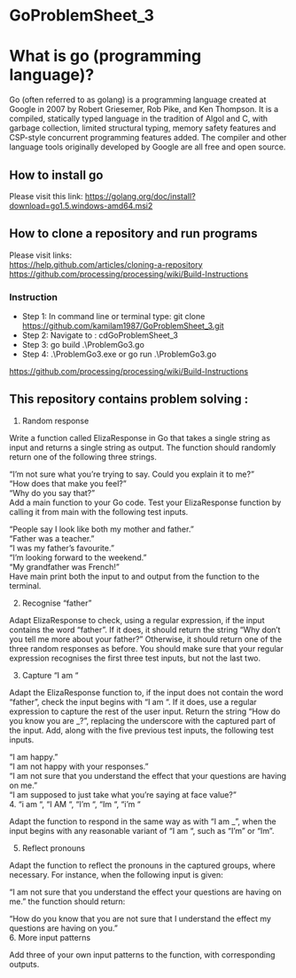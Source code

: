 # GoProblemSheet_3
# What is go (programming language)?
Go (often referred to as golang) is a programming language created at Google in 2007 by Robert Griesemer, Rob Pike, and Ken Thompson. It is a compiled, statically typed language in the tradition of Algol and C, with garbage collection, limited structural typing, memory safety features and CSP-style concurrent programming features added. The compiler and other language tools originally developed by Google are all free and open source.
## How to install go
Please visit this link: https://golang.org/doc/install?download=go1.5.windows-amd64.msi2
## How to clone a repository and run programs
Please visit links: <br />
https://help.github.com/articles/cloning-a-repository<br />
https://github.com/processing/processing/wiki/Build-Instructions
### Instruction 
- Step 1: In command line or terminal type: git clone https://github.com/kamilam1987/GoProblemSheet_3.git
- Step 2: Navigate to : cdGoProblemSheet_3
- Step 3: go build .\ProblemGo3.go
- Step 4: .\ProblemGo3.exe or go run .\ProblemGo3.go

https://github.com/processing/processing/wiki/Build-Instructions
## This repository contains problem solving :
1. Random response

Write a function called ElizaResponse in Go that takes a single string as input and returns a single string as output. The function should randomly return one of the following three strings.

“I’m not sure what you’re trying to say. Could you explain it to me?”<br />
“How does that make you feel?”<br />
“Why do you say that?”<br />
Add a main function to your Go code. Test your ElizaResponse function by calling it from main with the following test inputs.<br />

“People say I look like both my mother and father.”<br />
“Father was a teacher.”<br />
“I was my father’s favourite.”<br />
“I’m looking forward to the weekend.”<br />
“My grandfather was French!”<br />
Have main print both the input to and output from the function to the terminal.<br />

2. Recognise “father”<br />

Adapt ElizaResponse to check, using a regular expression, if the input contains the word “father”. If it does, it should return the string “Why don’t you tell me more about your father?” Otherwise, it should return one of the three random responses as before. You should make sure that your regular expression recognises the first three test inputs, but not the last two.

3. Capture “I am “<br />

Adapt the ElizaResponse function to, if the input does not contain the word “father”, check the input begins with “I am “. If it does, use a regular expression to capture the rest of the user input. Return the string “How do you know you are _?”, replacing the underscore with the captured part of the input. Add, along with the five previous test inputs, the following test inputs.

“I am happy.”<br />
“I am not happy with your responses.”<br />
“I am not sure that you understand the effect that your questions are having on me.”<br />
“I am supposed to just take what you’re saying at face value?”<br />
4. “i am “, “I AM “, “I’m “, “Im “, “i’m “<br />

Adapt the function to respond in the same way as with “I am _”, when the input begins with any reasonable variant of “I am “, such as “I’m” or “Im”.<br />

5. Reflect pronouns<br />

Adapt the function to reflect the pronouns in the captured groups, where necessary. For instance, when the following input is given:

“I am not sure that you understand the effect your questions are having on me.”
the function should return:<br />

“How do you know that you are not sure that I understand the effect my questions are having on you.”<br />
6. More input patterns<br />

Add three of your own input patterns to the function, with corresponding outputs.<br />
